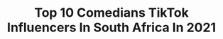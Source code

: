 ---
title: Top 10 Comedians TikTok Influencers In South Africa In 2021
description: >-
  Find top comedians TikTok influencers in South Africa in 2021. Most popular hashtags: #fyp #comedy #tiktoksouthafrica #funny.
platform: TikTok
hits: 16
text_top: Analyze the most popular TikTok profiles on inBeat.
text_bottom: Our database aggregates 16 TikTok influencers like this in South Africa for you to connect with.
profiles:
  - username: "prevreddy"
    fullname: >-
      PrevReddy
    bio: >-
      24 • Comedian • South Africa • Subscribe to my YouTube channel!
    location: "South Africa"
    followers: 99700
    engagement: 1471
    commentsToLikes: 0.015637
    id: ck921axothl2w0j78sdgv3yqq
    verified: true
    hashtags: "#comedy, #southafrica, #indian, #funny"
  - username: "therealdopest"
    fullname: >-
      DOPESTCHIQQ
    bio: >-
      An icon, a comedian, a performer SOUTH AFRICA 🇿🇦 84050 SNAP👻: DOPESTCHIQQ
    location: "South Africa"
    followers: 315300
    engagement: 1107
    commentsToLikes: 0.016090
    id: ck921ajoehhga0j78gb0xrjha
    verified: true
    hashtags: "#fyp, #southafrica, #viral, #sing"
  - username: "remarkable_tyson"
    fullname: >-
      remarkable_tyson😋
    bio: >-
      🙀☔🐹 Comedian 😂ll Influencer IG: @remarkable_tyson 📺Enjoy Me 📺
    location: "South Africa"
    followers: 9808
    engagement: 739
    commentsToLikes: 0.020677
    id: cka8exaxpzqwf0i78nhxd0wrt
    verified: false
    hashtags: "#tiktoksouthafrca, #duet, #celebratemzansi, #remarkable"
  - username: "kelsjonas"
    fullname: >-
      Kelly Jonas
    bio: >-
      Introvert Gemini Your favorite comedian 😜
    location: "South Africa"
    followers: 4629
    engagement: 497
    commentsToLikes: 0.026225
    id: ckdc3bxjbgcjv0j23wqxsd8s5
    verified: false
    hashtags: "#fyp, #coloredcomedy, #foryourpage, #tylerperry"
  - username: "stella_dlangz"
    fullname: >-
      stella_dlangz
    bio: >-
      Actress | Comedian | Choreographer I just wanna make you smile. 😘
    location: "South Africa"
    followers: 220400
    engagement: 987
    commentsToLikes: 0.015016
    id: ckbkrhuufm37t0j23fqvpmekq
    verified: true
    hashtags: "#fyp, #impresssions, #facezoom, #mzansidance"
  - username: "keshanchetty"
    fullname: >-
      Keshan Chetty
    bio: >-
      🇿🇦 Actor || Comedian || Occasional Dancer ||
    location: "South Africa"
    followers: 5627
    engagement: 698
    commentsToLikes: 0.015356
    id: ckbbijsji72270j23q5lqv4gd
    verified: false
    hashtags: "#tiktokdurban, #15svines, #tiktoksouthafrica, #viralvideo"
  - username: "mrpizzasocks"
    fullname: >-
      Shain Van Der Schyff
    bio: >-
      CEO of finding your birthday twin🎂🎉 And Owner of being Shadowbanned🥺💕 👁👅👁
    location: "South Africa"
    followers: 10100
    engagement: 1085
    commentsToLikes: 0.143943
    id: ckb9r8fotnoic0j236jw2rjzm
    verified: false
    hashtags: "#tiktoksouthafrica, #trending, #wapchallenge, #like"
  - username: "ethanbobmckay"
    fullname: >-
      EthanBobMckay
    bio: >-
      Like and subscribe. Wait, this is TikTok never mind. Cpt, South Africa 🇿🇦
    location: "South Africa"
    followers: 5561
    engagement: 1184
    commentsToLikes: 0.024524
    id: ckb9r8k6jnp3t0j23uknco98m
    verified: false
    hashtags: "#laugh, #southafrica, #fyp, #relatable"
  - username: "garth217"
    fullname: >-
      Garth van Rooyen
    bio: >-
      PLEASE FOLLOW MY 🇿🇦🇿🇦YouTube🇿🇦🇿🇦 I Will FOLLOW BACK ↘⬇↙
    location: "South Africa"
    followers: 153100
    engagement: 676
    commentsToLikes: 0.095292
    id: ck8hrbtz181ev0j78iropy01e
    verified: false
    hashtags: "#viralsound, #comedy, #shoutout, #tiktokusa"
  - username: "agirlnamedcassidy"
    fullname: >-
      Cassidy Nicholson
    bio: >-
      FOLLOW MY IG: agirlnamedcassidy SUBSCRIBE TO MY YOUTUBE: A GIRL NAMED CASSIDY
    location: "South Africa"
    followers: 81000
    engagement: 1032
    commentsToLikes: 0.014080
    id: ckdhhjxl2y3x10j23bc3ve87e
    verified: false
    hashtags: "#bestmzanzimemer, #constantiamom, #moms, #relatable"
---